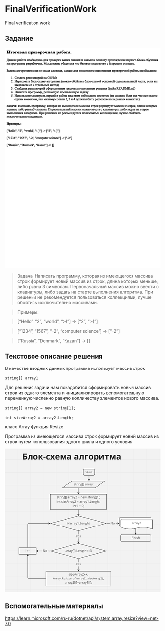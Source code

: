 # FinalVerificationWork
Final verification work

## Задание

![файл контрольной работы](.\FinalVerificationWork.png)

> Задача: Написать программу, которая из имеющегося массива строк формирует новый массив из строк, длина которых меньше, либо равна 3 символам. Первоначальный массив можно ввести с клавиатуры, либо задать на старте выполнения алгоритма. При решении не рекомендуется пользоваться коллекциями, лучше обойтись исключительно массивами.

>Примеры:

>[“Hello”, “2”, “world”, “:-)”] → [“2”, “:-)”]

>[“1234”, “1567”, “-2”, “computer science”] → [“-2”]

>[“Russia”, “Denmark”, “Kazan”] → []

## Текстовое описание решения
В качестве вводных данных программа использует массив строк

`string[] array1`

Для решения задачи нам понадобится сформировать новый массив строк из одного элемента и инициализировать вспомогательную переменную численно равную колличеству элементов нового массива.

`string[] array2 = new string[1];`

`int sizeArray2 = array2.Length;`

класс Array функция Resize

Программа из имеющегося массива строк формирует новый массив из строк путем использования одного цикла и одного условия

![блок-схема алгоритма](.\BlockDiagramOfTheAlgorithm.png)

## Вспомогательные материалы
https://learn.microsoft.com/ru-ru/dotnet/api/system.array.resize?view=net-7.0